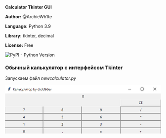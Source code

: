**Calculator Tkinter GUI**

**Author:** @ArchieWh1te

**Language:** Python 3.9

**Library:** tkinter, decimal

**License:** Free

![PyPI - Python Version](https://img.shields.io/pypi/pyversions/aiogram?color=green&logo=python&logoColor=green)

### Обычный калькулятор с интерфейсом Tkinter

Запускаем файл *newcalculator.py*


![screen](screen/tkintercalc.png)
